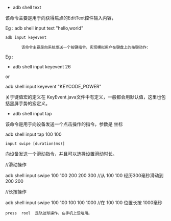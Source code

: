  - adb  shell  text 

该命令主要是用于向获得焦点的EditText控件输入内容，

Eg : adb shell input text  "hello,world"

    adb input keyevent 

           该命令主要是向系统发送一个按键指令，实现模拟用户在键盘上的按键动作:

Eg : 

- adb shell input keyevent 26

or

adb shell input keyevent "KEYCODE_POWER"

关于键值宏的定义在 KeyEvent.java文件中有定义，一般都会用默认值，这里也包括黑屏手势的宏定义。

- adb shell input tap 

该命令是用于向设备发送一个点击操作的指令，参数是<x> <y>坐标

adb shell input tap 100 100

    input swipe [duration(ms)] 

向设备发送一个滑动指令，并且可以选择设置滑动时长。

//滑动操作

adb shell input swipe 100 100 200 200  300 //从 100 100 经历300毫秒滑动到 200 200

//长按操作

adb shell input swipe 100 100 100 100  1000 //在 100 100 位置长按 1000毫秒

    press  rool  是轨迹球操作，在手机上没啥用。
